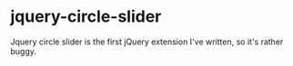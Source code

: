 jquery-circle-slider
====================

Jquery circle slider is the first jQuery extension I've written, so it's rather buggy.
